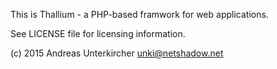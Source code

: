 This is Thallium - a PHP-based framwork for web applications.

See LICENSE file for licensing information.

(c) 2015 Andreas Unterkircher <unki@netshadow.net> 
